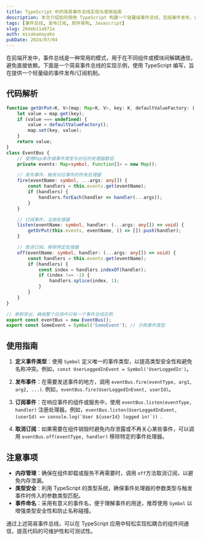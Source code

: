 ```yaml
---
title: TypeScript 中的简易事件总线实现与使用指南
description: 本文介绍如何使用 TypeScript 构建一个轻量级事件总线，包括事件发布、订阅和移除机制，以实现组件间的解耦通信。
tags: [事件总线, 发布订阅, 软件架构, Javascript]
slug: 26deb11a071a
auth: misakamayako
pubDate: 2024/07/04
---
```



在前端开发中，事件总线是一种常用的模式，用于在不同组件或模块间解耦通信，避免直接依赖。下面是一个简易事件总线的实现示例，使用 TypeScript 编写，旨在提供一个轻量级的事件发布/订阅机制。

## 代码解析

```typescript
function getOrPut<K, V>(map: Map<K, V>, key: K, defaultValueFactory: () => V): V { //辅助函数，用于安全地获取或设置Map中的值
    let value = map.get(key);
    if (value === undefined) {
        value = defaultValueFactory();
        map.set(key, value);
    }
    return value;
}
class EventBus {
    // 使用Map来存储事件类型与对应的处理器数组
    private events: Map<symbol, Function[]> = new Map();

    // 发布事件，触发对应事件的所有处理器
    fire(eventName: symbol, ...args: any[]) {
        const handlers = this.events.get(eventName);
        if (handlers) {
            handlers.forEach(handler => handler(...args));
        }
    }

    // 订阅事件，注册处理器
    listen(eventName: symbol, handler: (...args: any[]) => void) {
        getOrPut(this.events, eventName, () => []).push(handler);
    }

    // 取消订阅，移除特定处理器
    off(eventName: symbol, handler: (...args: any[]) => void) {
        const handlers = this.events.get(eventName);
        if (handlers) {
            const index = handlers.indexOf(handler);
            if (index !== -1) {
                handlers.splice(index, 1);
            }
        }
    }
}

// 单例导出，确保整个应用中只有一个事件总线实例
export const eventBus = new EventBus();
export const SomeEvent = Symbol('SomeEvent'); // 示例事件类型
```

## 使用指南

1. **定义事件类型**：使用 `Symbol` 定义唯一的事件类型，以提高类型安全性和避免名称冲突。例如，`const UserLoggedInEvent = Symbol('UserLoggedIn')`。

2. **发布事件**：在需要发送事件的地方，调用 `eventBus.fire(eventType, arg1, arg2, ...)`. 例如，`eventBus.fire(UserLoggedInEvent, userId)`。

3. **订阅事件**：在响应事件的组件或服务中，使用 `eventBus.listen(eventType, handler)` 注册处理器。例如，``eventBus.listen(UserLoggedInEvent, (userId) => console.log(`User ${userId} logged in!`)) ``.

4. **取消订阅**：如果需要在组件销毁时避免内存泄露或不再关心某些事件，可以调用 `eventBus.off(eventType, handler)` 移除特定的事件处理器。

## 注意事项

- **内存管理**：确保在组件卸载或服务不再需要时，调用 `off`方法取消订阅，以避免内存泄漏。
- **类型安全**：利用 TypeScript 的类型系统，确保事件处理器的参数类型与触发事件时传入的参数类型匹配。
- **事件命名**：采用有意义的事件名，便于理解事件的用途，推荐使用 `Symbol` 以增强类型安全性和防止名称碰撞。

通过上述简易事件总线，可以在 TypeScript 应用中轻松实现松耦合的组件间通信，提高代码的可维护性和可测试性。